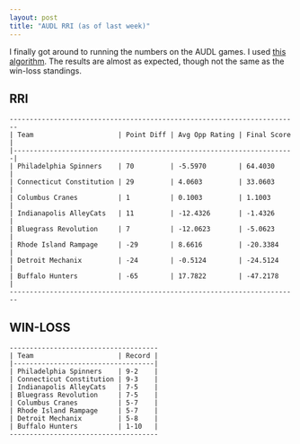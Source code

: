 ```yaml
---
layout: post
title: "AUDL RRI (as of last week)"
---
```


I finally got around to running the numbers on the AUDL games. I used [this algorithm](http://www.pro-football-reference.com/blog/?p=37). The results are almost as expected, though not the same as the win-loss standings.

## RRI

    ------------------------------------------------------------------------
    | Team                     | Point Diff | Avg Opp Rating | Final Score |
    |----------------------------------------------------------------------|
    | Philadelphia Spinners    | 70         | -5.5970        | 64.4030     |
    | Connecticut Constitution | 29         | 4.0603         | 33.0603     |
    | Columbus Cranes          | 1          | 0.1003         | 1.1003      |
    | Indianapolis AlleyCats   | 11         | -12.4326       | -1.4326     |
    | Bluegrass Revolution     | 7          | -12.0623       | -5.0623     |
    | Rhode Island Rampage     | -29        | 8.6616         | -20.3384    |
    | Detroit Mechanix         | -24        | -0.5124        | -24.5124    |
    | Buffalo Hunters          | -65        | 17.7822        | -47.2178    |
    ------------------------------------------------------------------------

## WIN-LOSS

    -------------------------------------
    | Team                     | Record |
    |-----------------------------------|
    | Philadelphia Spinners    | 9-2    |
    | Connecticut Constitution | 9-3    |
    | Indianapolis AlleyCats   | 7-5    |
    | Bluegrass Revolution     | 7-5    |
    | Columbus Cranes          | 5-7    | 
    | Rhode Island Rampage     | 5-7    |
    | Detroit Mechanix         | 5-8    |
    | Buffalo Hunters          | 1-10   |
    -------------------------------------

